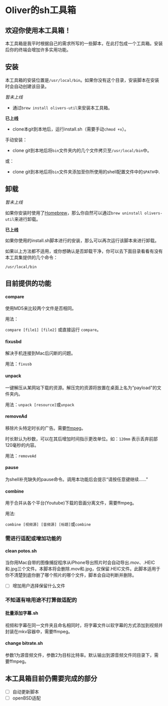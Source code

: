 # Oliver的sh工具箱

## 欢迎你使用本工具箱！

本工具箱是我平时根据自己的需求所写的一些脚本，在此打包成一个工具箱。安装后你的终端会增加许多实用功能。

## 安装

本工具箱的安装位置是`/usr/local/bin`。如果你没有这个目录，安装脚本在安装时会自动创建该目录。

_暂未上线_

- 通过`brew install olivers-util`来安装本工具箱。

**已上线**

- clone本git到本地后，运行install.sh（需要手动`chmod +x`）。

手动安装：

- clone git到本地后将`bin`文件夹内的几个文件拷贝至`/usr/local/bin`中。

或：

- clone git到本地后将`bin`文件夹添加至你所使用的shell配置文件中的`$PATH`中.

## 卸载

_暂未上线_

如果你安装时使用了[Homebrew](https://github.com/Homebrew/brew)，那么你自然可以通过`brew uninstall olivers-util`来进行卸载。

**已上线**

如果你使用的install.sh脚本进行的安装，那么可以再次运行该脚本来进行卸载。

如果以上方法都不适用，或你想确认是否卸载干净，你可以去下面目录看看有没有本工具集提供的几个命令：

`/usr/local/bin`

## 目前提供的功能

#### compare

使用MD5来比较两个文件是否相同。

用法：

`compare [file1] [file2]` 或直接运行 `compare`。

#### fixusbd

解决手机连接到Mac后闪断的问题。

用法：`fixusb`

#### unpack

一键解压从某网站下载的资源。解压完的资源将放置在桌面上名为“payload"的文件夹内。

用法：`unpack [resource]`或`unpack`

#### removeAd

移除片头特定时长的广告。需要[ffmpeg](https://github.com/FFmpeg/FFmpeg)。

时长默认为秒数，可以在其后增加时间指示更改单位。如：`120mm` 表示丢弃前部120毫秒的内容。

用法：`removeAd`

#### pause

为shell补充缺失的pause命令。调用本功能后会提示“请按任意键继续……"

#### combine

用于合并从各个平台(Youtube)下载的音画分离文件，需要ffmpeg。

用法:

`combine [视频源] [音频源] [标题]`或`combine`

### 需进行适配或增加功能的

#### clean potos.sh

当你用Mac自带的图像捕捉程序从iPhone导出照片时会自动导出.mov、.HEIC和.jpg三个文件。本脚本将会删除.mov和.jpg，仅保留.HEIC文件。此脚本适用于你不清楚到底你删了哪个照片的哪个文件，脚本会自动判断并删除。

* [ ] 增加用户选择保留什么文件

### 不知道有啥用途不打算做适配的

#### 批量添加字幕.sh

视频和字幕在同一文件夹且命名相同时，将字幕文件以软字幕的方式添加到视频并封装在mkv容器中，需要ffmpeg。

#### change bitrate.sh

参数1为源音频文件，参数2为目标比特率。默认输出到源音频文件同目录下，需要ffmpeg。

## 本工具箱目前仍需要完成的部分

* [ ] 自动更新脚本
* [ ] openBSD适配
